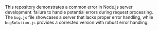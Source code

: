 This repository demonstrates a common error in Node.js server development: failure to handle potential errors during request processing. The `bug.js` file showcases a server that lacks proper error handling, while `bugSolution.js` provides a corrected version with robust error handling.